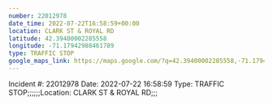 ```yaml
---
number: 22012978
date_time: 2022-07-22T16:58:59+00:00
location: CLARK ST & ROYAL RD
latitude: 42.39400002285558
longitude: -71.17942988461789
type: TRAFFIC STOP
google_maps_link: https://maps.google.com/?q=42.39400002285558,-71.17942988461789
---
```


Incident #: 22012978  Date: 2022-07-22 16:58:59   Type: TRAFFIC STOP;;;;;;Location: CLARK ST & ROYAL RD;;;
